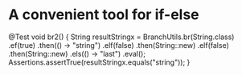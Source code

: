 # A convenient tool for if-else
 @Test
 void br2() {
     String resultStringx =
             BranchUtils.br(String.class)
                     .ef(true)
                     .then(() -> "string")
                     .elf(false)
                     .then(String::new)
                     .elf(false)
                     .then(String::new)
                     .els(() -> "last")
                     .eval();
     Assertions.assertTrue(resultStringx.equals("string"));
 }

